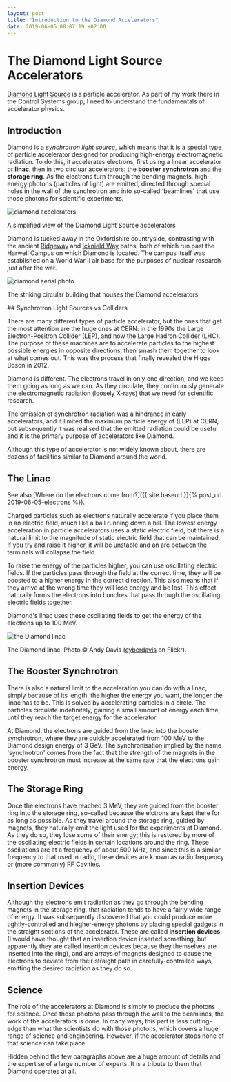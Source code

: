 ```yaml
---
layout: post
title: "Introduction to the Diamond Accelerators"
date: 2019-06-05 08:07:19 +02:00
---
```


# The Diamond Light Source Accelerators

[Diamond Light Source](https://www.diamond.ac.uk) is a particle accelerator.
As part of my work there in the Control Systems group, I need to understand
the fundamentals of accelerator physics.

## Introduction

Diamond is a _synchrotron light source_, which means that it is a special type
of particle accelerator designed for producing high-energy electromagnetic radiation.
To do this, it accelerates electrons, first using a linear accelerator or **linac**,
then in two circluar accelerators: the **booster synchrotron** and the **storage
ring**. As the electrons turn through the bending magnets, high-energy photons
(particles of light) are emitted, directed through special holes in the wall
of the synchrotron and into so-called 'beamlines' that use those photons for
scientific experiments.

<img src="https://www.diamond.ac.uk/Home/About/How-Diamond-Works/base/0/text_files/file/document/synchrotron.jpg"
     alt="diamond accelerators"
     class="blog-img"/>
<p class="blog-img-caption">
A simplified view of the Diamond Light Source accelerators
</p>

Diamond is tucked away in the Oxfordshire countryside, contrasting with
the ancient [Ridgeway](https://en.wikipedia.org/wiki/The_Ridgeway) and
[Icknield Way](https://en.wikipedia.org/wiki/Icknield_Way) paths, both
of which run past the Harwell Campus on which Diamond is located. The
campus itself was established on a World War II air base for the purposes
of nuclear research just after the war.

<img src="https://imeche.org/images/default-source/default-album/21668.jpg"
     alt="diamond aerial photo"
     class="blog-img"/>
<p class="blog-img-caption">
The striking circular building that houses the Diamond accelerators
</p>
## Synchrotron Light Sources vs Colliders

There are many different types of particle accelerator, but the ones that
get the most attention are the huge ones at CERN: in the 1990s the Large
Electron-Positron Collider (LEP), and now the Large Hadron Collider (LHC).
The purpose of these machines are to accelerate particles to the highest
possible energies in opposite directions, then smash them together to
look at what comes out.  This was the process that finally revealed the
Higgs Boson in 2012.

Diamond is different. The electrons travel in only one direction, and we
keep them going as long as we can. As they circulate, they continuously
generate the electromagnetic radiation (loosely X-rays) that we need for
scientific research.

The emission of synchrotron radiation was a hindrance in early accelerators,
and it limited the maximum particle energy of (LEP) at CERN, but subsequently
it was realised that the emitted radiation could be useful and it is
the primary purpose of accelerators like Diamond.

Although this type of accelerator is not widely known about, there are dozens
of facilities similar to Diamond around the world.

## The Linac

See also [Where do the electrons come from?]({{ site.baseurl }}{% post_url 2019-06-05-electrons %}).

Charged particles such as electrons naturally accelerate if you place them
in an electric field, much like a ball running down a hill. The lowest
energy acceleration in particle accelerators uses a static electric field,
but there is a natural limit to the magnitude of static electric field
that can be maintained. If you try and raise it higher, it will be unstable
and an arc between the terminals will collapse the field.

To raise the energy of the particles higher, you can use oscillating electric
fields. If the particles pass through the field at the correct time, they will
be boosted to a higher energy in the correct direction. This also means that
if they arrive at the wrong time they will lose energy and be lost. This
effect naturally forms the electrons into bunches that pass through the
oscillating electric fields together.

Diamond's linac uses these oscillating fields to get the energy of the
electrons up to 100 MeV.

<img src="https://farm6.static.flickr.com/5543/30351776606_43cb79b685_b.jpg"
     alt="the Diamond linac"
     class="blog-img" />
<p class="blog-img-caption">
The Diamond linac. Photo © Andy Davis (<a href="https://www.flickr.com/photos/cyberdavis/">cyberdavis</a> on Flickr).
</p>

## The Booster Synchrotron

There is also a natural limit to the acceleration you can do with a linac,
simply because of its length: the higher the energy you want, the longer
the linac has to be.  This is solved by accelerating particles in a circle.
The particles circulate indefinitely, gaining a small amount of energy
each time, until they reach the target energy for the accelerator.

At Diamond, the electrons are guided from the linac into the booster synchrotron,
where they are  quickly accelerated from 100 MeV to the Diamond design energy of
3 GeV. The synchronisation implied by the name 'synchrotron' comes from the fact
that the strength of the magnets in the booster synchrotron must increase at the
same rate that the electrons gain energy.

## The Storage Ring

Once the electrons have reached 3 MeV, they are guided from the booster ring into
the storage ring, so-called because the elctrons are kept there for as long as
possible. As they travel around the storage ring, guided by magnets, they 
naturally emit the light used for the experiments at Diamond. As they do so, 
they lose some of their energy; this is restored by more of the oscillating 
electric fields in certain locations around the ring.  These oscillations 
are at a frequency of about 500 MHz, and since this is a similar frequency 
to that used in radio, these devices are known as radio frequency or 
(more commonly) RF Cavities.

## Insertion Devices

Although the electrons emit radiation as they go through the bending magnets in
the storage ring, that radiation tends to have a fairly wide range of energy.
It was subsequently discovered that you could produce more tightly-controlled
and hiegher-energy photons by placing special gadgets in the straight sections
of the accelerator. These are called **insertion devices** (I would have thought
that an insertion device inserted something, but apparently they are called
insertion devices because they themselves are inserted into the ring), and 
are arrays of magnets designed to cause the electrons to deviate from their 
straight path in carefully-controlled ways, emitting the desired radiation 
as they do so.

## Science

The role of the accelerators at Diamond is simply to produce the photons for
science. Once those photons pass through the wall to the beamlines, the
work of the accelerators is done. In many ways, this part is less cutting-edge 
than what the scientists do with those photons, which covers a huge range of 
science and engineering. However, if the accelerator stops none of that 
science can take place.

Hidden behind the few paragraphs above are a huge amount of details and the
expertise of a large number of experts. It is a tribute to them that Diamond
operates at all.
